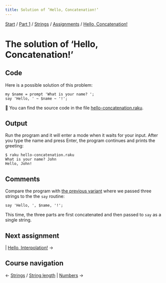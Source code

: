 ```yaml
---
title: Solution of ’Hello, Concatenation!‘
---
```


[Start](../../../..) / [Part 1](../../../../part1) / [Strings](../../..) / [Assignments](../..) / [Hello, Concatenation!](..)

# The solution of ‘Hello, Concatenation!’

## Code

Here is a possible solution of this problem:

    my $name = prompt 'What is your name? ';
    say 'Hello, ' ~ $name ~ '!';

🦋 You can find the source code in the file [hello-concatenation.raku](https://github.com/ash/raku-course/blob/master/strings/assignments/hello-concatenation/solution/hello-concatenation.raku).

## Output

Run the program and it will enter a mode when it waits for your input. After you type the name and press Enter, the program continues and prints the greeting:

    $ raku hello-concatenation.raku
    What is your name? John
    Hello, John!

## Comments

Compare the program with [the previous variant](../../../../scalar-variables/assignments/greet-a-person/solution) where we passed three strings to the the `say` routine:

    say 'Hello, ', $name, '!';

This time, the three parts are first concatenated and then passed to `say` as a single string.

## Next assignment

| [Hello, Interpolation!](../../hello-interpolation) →

## Course navigation

← [Strings](../../..) / [String length](../../../string-length) | [Numbers](../../../../numbers) →




